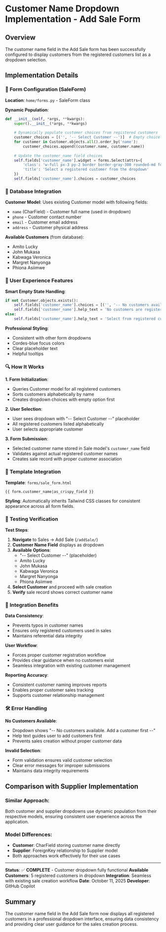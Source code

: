 # Customer Name Dropdown Implementation - Add Sale Form

## Overview
The customer name field in the Add Sale form has been successfully configured to display customers from the registered customers list as a dropdown selection.

## Implementation Details

### 🔄 **Form Configuration (SaleForm)**
**Location**: `home/forms.py` - SaleForm class

**Dynamic Population**:
```python
def __init__(self, *args, **kwargs):
    super().__init__(*args, **kwargs)
    
    # Dynamically populate customer choices from registered customers
    customer_choices = [('', '-- Select Customer --')]  # Empty choice first
    for customer in Customer.objects.all().order_by('name'):
        customer_choices.append((customer.name, customer.name))
    
    # Update the customer_name field choices
    self.fields['customer_name'].widget = forms.Select(attrs={
        'class': 'w-full px-3 py-2 border border-gray-300 rounded-md focus:outline-none focus:ring-2 focus:ring-cordes-blue focus:border-transparent',
        'title': 'Select a registered customer from the dropdown'
    })
    self.fields['customer_name'].choices = customer_choices
```

### 💾 **Database Integration**
**Customer Model**: Uses existing Customer model with following fields:
- `name` (CharField) - Customer full name (used in dropdown)
- `phone` - Customer contact number
- `email` - Customer email address  
- `address` - Customer physical address

**Available Customers** (from database):
- Amito Lucky
- John Mukasa
- Kabwaga Veronica
- Margret Nanyonga
- Phiona Asiimwe

### 🎨 **User Experience Features**

**Smart Empty State Handling**:
```python
if not Customer.objects.exists():
    self.fields['customer_name'].choices = [('', '-- No customers available. Add a customer first --')]
    self.fields['customer_name'].help_text = 'No customers are registered yet. Please add a customer before creating a sale.'
else:
    self.fields['customer_name'].help_text = 'Select from registered customers. If a customer is not listed, please add them first.'
```

**Professional Styling**:
- Consistent with other form dropdowns
- Cordes-blue focus colors
- Clear placeholder text
- Helpful tooltips

### 🔍 **How It Works**

**1. Form Initialization**:
- Queries Customer model for all registered customers
- Sorts customers alphabetically by name
- Creates dropdown choices with empty option first

**2. User Selection**:
- User sees dropdown with "-- Select Customer --" placeholder
- All registered customers listed alphabetically
- User selects appropriate customer

**3. Form Submission**:
- Selected customer name stored in Sale model's `customer_name` field
- Validates against actual registered customer names
- Creates sale record with proper customer association

### 📱 **Template Integration**
**Template**: `forms/sale_form.html`
```html
{{ form.customer_name|as_crispy_field }}
```

**Styling**: Automatically inherits Tailwind CSS classes for consistent appearance across all form fields.

### 🧪 **Testing Verification**

**Test Steps**:
1. **Navigate** to Sales → Add Sale (`/addSale/`)
2. **Customer Name Field** displays as dropdown
3. **Available Options**:
   - "-- Select Customer --" (placeholder)
   - Amito Lucky
   - John Mukasa  
   - Kabwaga Veronica
   - Margret Nanyonga
   - Phiona Asiimwe
4. **Select Customer** and proceed with sale creation
5. **Verify** sale record shows correct customer name

### 🔗 **Integration Benefits**

**Data Consistency**:
- Prevents typos in customer names
- Ensures only registered customers used in sales
- Maintains referential data integrity

**User Workflow**:
- Forces proper customer registration workflow
- Provides clear guidance when no customers exist
- Seamless integration with existing customer management

**Reporting Accuracy**:
- Consistent customer naming improves reports
- Enables proper customer sales tracking
- Supports customer relationship management

### 🛠 **Error Handling**

**No Customers Available**:
- Dropdown shows "-- No customers available. Add a customer first --"
- Help text guides user to add customers first
- Prevents sales creation without proper customer data

**Invalid Selection**:
- Form validation ensures valid customer selection
- Clear error messages for improper submissions
- Maintains data integrity requirements

## Comparison with Supplier Implementation

### **Similar Approach**:
Both customer and supplier dropdowns use dynamic population from their respective models, ensuring consistent user experience across the application.

### **Model Differences**:
- **Customer**: CharField storing customer name directly
- **Supplier**: ForeignKey relationship to Supplier model
- Both approaches work effectively for their use cases

---
**Status**: ✅ **COMPLETE** - Customer dropdown fully functional
**Available Customers**: 5 registered customers in dropdown
**Integration**: Seamless with existing sale creation workflow
**Date**: October 11, 2025
**Developer**: GitHub Copilot

## Summary
The customer name field in the Add Sale form now displays all registered customers in a professional dropdown interface, ensuring data consistency and providing clear user guidance for the sales creation process.
